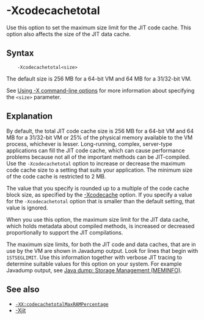<!--
* Copyright (c) 2017, 2025 IBM Corp. and others
*
* This program and the accompanying materials are made
* available under the terms of the Eclipse Public License 2.0
* which accompanies this distribution and is available at
* https://www.eclipse.org/legal/epl-2.0/ or the Apache
* License, Version 2.0 which accompanies this distribution and
* is available at https://www.apache.org/licenses/LICENSE-2.0.
*
* This Source Code may also be made available under the
* following Secondary Licenses when the conditions for such
* availability set forth in the Eclipse Public License, v. 2.0
* are satisfied: GNU General Public License, version 2 with
* the GNU Classpath Exception [1] and GNU General Public
* License, version 2 with the OpenJDK Assembly Exception [2].
*
* [1] https://www.gnu.org/software/classpath/license.html
* [2] https://openjdk.org/legal/assembly-exception.html
*
* SPDX-License-Identifier: EPL-2.0 OR Apache-2.0 OR GPL-2.0-only WITH Classpath-exception-2.0 OR GPL-2.0-only WITH OpenJDK-assembly-exception-1.0
-->

# -Xcodecachetotal


Use this option to set the maximum size limit for the JIT code cache. This option also affects the size of the JIT data cache.

## Syntax

        -Xcodecachetotal<size>

The default size is 256 MB for a 64-bit VM and 64 MB for a 31/32-bit VM.

See [Using -X command-line options](x_jvm_commands.md) for more information about specifying the `<size>` parameter.

## Explanation

By default, the total JIT code cache size is 256 MB for a 64-bit VM and 64 MB for a 31/32-bit VM or 25% of the physical memory available to the VM process, whichever is lesser. Long-running, complex, server-type applications can fill the JIT code cache, which can cause performance problems because not all of the important methods can be JIT-compiled. Use the `-Xcodecachetotal` option to increase or decrease the maximum code cache size to a setting that suits your application. The minimum size of the code cache is restricted to 2 MB.

The value that you specify is rounded up to a multiple of the code cache block size, as specified by the [-Xcodecache](xcodecache.md) option. If you specify a value for the `-Xcodecachetotal` option that is smaller than the default setting, that value is ignored.

When you use this option, the maximum size limit for the JIT data cache, which holds metadata about compiled methods, is increased or decreased proportionally to support the JIT compilations.

The maximum size limits, for both the JIT code and data caches, that are in use by the VM are shown in Javadump output. Look for lines that begin with `1STSEGLIMIT`. Use this information together with verbose JIT tracing to determine suitable values for this option on your system. For example Javadump output, see [Java dump: Storage Management (MEMINFO)](dump_javadump.md#meminfo).

## See also

- [`-XX:codecachetotalMaxRAMPercentage`](xxcodecachetotalmaxrampercentage.md)
- [-Xjit](xjit.md)


<!-- ==== END OF TOPIC ==== xcodecachetotal.md ==== -->
